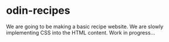 # odin-recipes
We are going to be making a basic recipe website.
We are slowly implementing CSS into the HTML content. Work in progress...